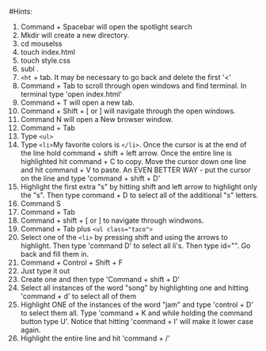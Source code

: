 #Hints:

1. Command + Spacebar will open the spotlight search
2. Mkdir will create a new directory.
3. cd mouselss
4. touch index.html
5. touch style.css
6. subl .
7. `<ht` + tab. It may be necessary to go back and delete the first '<'
8. Command + Tab to scroll through open windows and find terminal. In terminal type 'open index.html'
9. Command + T will open a new tab.
10. Command + Shift + [ or ] will navigate through the open windows.
11. Command N will open a New browser window.
12. Command + Tab
13. Type `<ul>`
14. Type `<li>`My favorite colors is `</li>`. Once the cursor is at the end of the line hold command + shift + left arrow. Once the entire line is highlighted hit command + C to copy. Move the cursor down one line and hit command + V to paste. An EVEN BETTER WAY - put the cursor on the line and type 'command + shift + D'
15. Highlight the first extra "s" by hitting shift and left arrow to highlight only the "s". Then type command + D to select all of the additional "s" letters.
16. Command S
17. Command + Tab
18. Command + shift + [ or ] to navigate through windwons.
19. Command + Tab plus `<ul class="taco">`
20. Select one of the `<li>` by pressing shift and using the arrows to highlight. Then type 'command D' to select all li's. Then type id="". Go back and fill them in.
21. Command + Control + Shift + F
22. Just type it out
23. Create one and then type 'Command + shift + D'
24. Select all instances of the word "song" by highlighting one and hitting 'command + d' to select all of them
25. Highlight ONE of the instances of the word "jam" and type 'control + D' to select them all. Type 'command + K and while holding the command button type U'. Notice that hitting 'command + l' will make it lower case again.
26. Highlight the entire line and hit 'command + /'